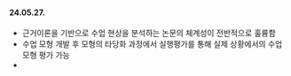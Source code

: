 #### 24.05.27.
* 근거이론을 기반으로 수업 현상을 분석하는 논문의 체계성이 전반적으로 훌륭함
* 수업 모형 개발 후 모형의 타당화 과정에서 실행평가를 통해 실제 상황에서의 수업 모형 평가 가능
* 